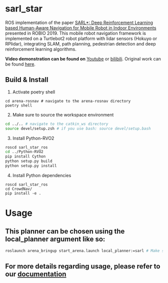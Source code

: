 # sarl_star
ROS implementation of the paper [SARL*: Deep Reinforcement Learning based Human-Aware Navigation for Mobile Robot in Indoor Environments](https://ieeexplore.ieee.org/abstract/document/8961764) presented in ROBIO 2019. This mobile robot navigation framework is implemented on a Turtlebot2 robot platform with lidar sensors (Hokuyo or RPlidar), integrating SLAM, path planning, pedestrian detection and deep reinforcement learning algorithms.

**Video demonstration can be found on**   [Youtube](https://youtu.be/izrrctuUd-g) or [bilibili](https://www.bilibili.com/video/av74520445).
Original work can be found [here](https://github.com/LeeKeyu/sarl_star).

## Build & Install
1. Activate poetry shell
```
cd arena-rosnav # navigate to the arena-rosnav directory
poetry shell
```
2. Make sure to source the workspace environment
```bash
cd ../.. # navigate to the catkin_ws directory
source devel/setup.zsh # if you use bash: source devel/setup.bash 
```
3. Install Python-RVO2
```bash
roscd sarl_star_ros
cd ../Python-RVO2
pip install Cython
python setup.py build
python setup.py install
```

4. Install Python dependencies

```
roscd sarl_star_ros
cd CrowdNav/
pip install -e .
```
# Usage
## This planner can be chosen using the local_planner argument like so:
```bash
roslaunch arena_bringup start_arena.launch local_planner:=sarl # Make sure that your virtual env/poetry is activated
```
## For more details regarding usage, please refer to our [documentation](https://arena-benchmark.readthedocs.io/en/latest/user_guides/usage/)

